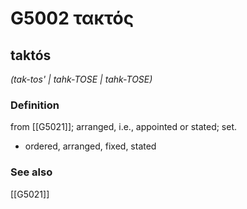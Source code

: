 # G5002 τακτός

## taktós

_(tak-tos' | tahk-TOSE | tahk-TOSE)_

### Definition

from [[G5021]]; arranged, i.e., appointed or stated; set.

- ordered, arranged, fixed, stated

### See also

[[G5021]]

